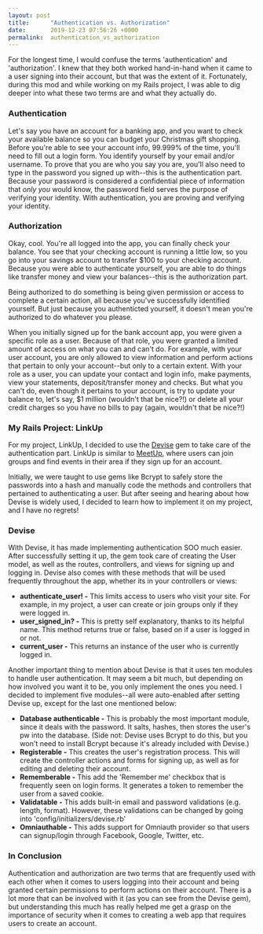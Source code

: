 ```yaml
---
layout: post
title:      "Authentication vs. Authorization"
date:       2019-12-23 07:56:26 +0000
permalink:  authentication_vs_authorization
---
```



For the longest time, I would confuse the terms 'authentication' and 'authorization'. I knew that they both worked hand-in-hand when it came to a user signing into their account, but that was the extent of it. Fortunately, during this mod and while working on my Rails project, I was able to dig deeper into what these two terms are and what they actually do.

### Authentication
Let's say you have an account for a banking app, and you want to check your available balance so you can budget your Christmas gift shopping. Before you're able to see your account info, 99.999% of the time, you'll need to fill out a login form. You identify yourself by your email and/or username. To prove that you are who you say you are, you'll also need to type in the password you signed up with--this is the authentication part. Because your password is considered a confidential piece of information that *only you* would know, the password field serves the purpose of verifying your identity. With authentication, you are proving and verifying your identity.

### Authorization
Okay, cool. You're all logged into the app, you can finally check your balance. You see that your checking account is running a little low, so you go into your savings account to transfer $100 to your checking account. Because you were able to authenticate yourself, you are able to do things like transfer money and view your balances--this is the authorization part.

Being authorized to do something is being given permission or access to complete a certain action, all because you've successfully identified yourself. But just because you authenticted yourself, it doesn't mean you're authorized to do whatever you please.

When you initially signed up for the bank account app, you were given a specific role as a user. Because of that role, you were granted a limited amount of access on what you can and can't do. For example, with your user account, you are only allowed to view information and perform actions that pertain to only your account--but only to a certain extent. With your role as a user, you can update your contact and login info, make payments, view your statements, deposit/transfer money and checks. But what you can't do, even though it pertains to your account, is try to update your balance to, let's say, $1 million (wouldn't that be nice?!) or delete all your credit charges so you have no bills to pay (again, wouldn't that be nice?!)

### My Rails Project: LinkUp
For my project, LinkUp, I decided to use the [Devise](https://github.com/plataformatec/devise) gem to take care of the authentication part. LinkUp is similar to [MeetUp](https://www.meetup.com/), where users can join groups and find events in their area if they sign up for an account.

Initially, we were taught to use gems like Bcrypt to safely store the passwords into a hash and manually code the methods and controllers that pertained to authenticating a user. But after seeing and hearing about how Devise is widely used, I decided to learn how to implement it on my project, and I have no regrets!

### Devise

With Devise, it has made implementing authentication SOO much easier. After successfully setting it up, the gem took care of creating the User model, as well as the routes, controllers, and views for signing up and logging in. Devise also comes with these methods that will be used frequently throughout the app, whether its in your controllers or views:

* **authenticate_user! -** This limits access to users who visit your site. For example, in my project, a user can create or join groups only if they were logged in.
* **user_signed_in? -** This is pretty self explanatory, thanks to its helpful name. This method returns true or false, based on if a user is logged in or not.
* **current_user -** This returns an instance of the user who is currently logged in.

Another important thing to mention about Devise is that it uses ten modules to handle user authentication. It may seem a bit much, but depending on how involved you want it to be, you only implement the ones you need. I decided to implement five modules--all were auto-enabled after setting Devise up, except for the last one mentioned below:

* **Database authenticable -** This is probably the most important module, since it deals with the password. It salts, hashes, then stores the user's pw into the database. (Side not: Devise uses Bcrypt to do this, but you won't need to install Bcrypt because it's already included with Devise.)
* **Registerable -** This creates the user's registration process. This will create the controller actions and forms for signing up, as well as for editing and deleting their account. 
* **Rememberable -** This add the 'Remember me' checkbox that is frequently seen on login forms. It generates a token to remember the user from a saved cookie.
* **Validatable -** This adds built-in email and password validations (e.g. length, format). However, these validations can be changed by going into 'config/initializers/devise.rb'
* **Omniauthable -** This adds support for Omniauth provider so that users can signup/login through Facebook, Google, Twitter, etc. 

### In Conclusion
Authentication and authorization are two terms that are frequently used with each other when it comes to users logging into their account and being granted certain permissions to perform actions on their account. There is a lot more that can be involved with it (as you can see from the Devise gem), but understanding this much has really helped me get a grasp on the importance of security when it comes to creating a web app that requires users to create an account.
